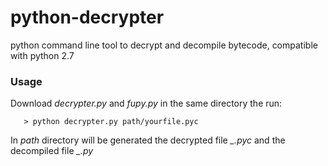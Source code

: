 python-decrypter
================

python command line tool to decrypt and decompile bytecode, compatible with python 2.7


### Usage
Download *decrypter.py* and *fupy.py* in the same directory the run:
```
   > python decrypter.py path/yourfile.pyc
```
In *path* directory will be generated the decrypted file *_.pyc* and the decompiled file *_.py* 
